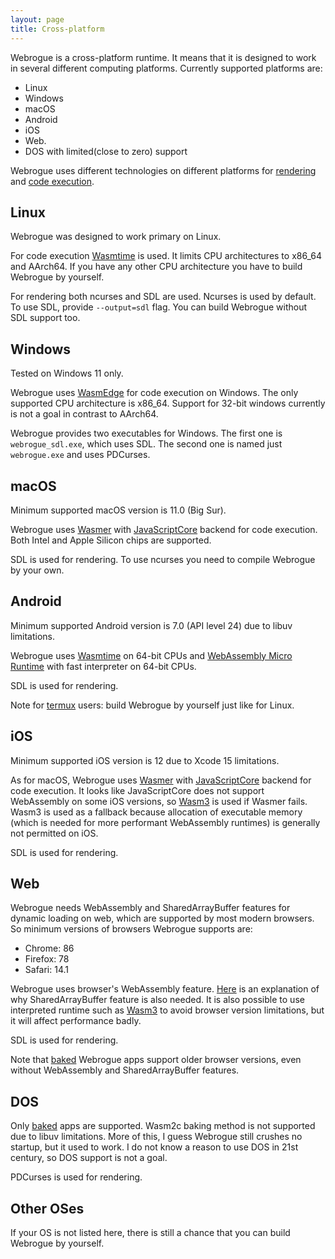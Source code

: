 ```yaml
---
layout: page
title: Cross-platform
---
```


Webrogue is a cross-platform runtime. It means that it is designed to work in several different computing platforms. Currently supported platforms are:
 - Linux
 - Windows
 - macOS
 - Android
 - iOS
 - Web.
 - DOS with limited(close to zero) support

Webrogue uses different technologies on different platforms for [rendering](../in_depth/rendering.html) and [code execution](../in_depth/runtimes.html).

## Linux
Webrogue was designed to work primary on Linux.

For code execution [Wasmtime](https://wasmtime.dev/) is used. It limits CPU architectures to x86_64 and AArch64. If you have any other CPU architecture you have to build Webrogue by yourself.

For rendering both ncurses and SDL are used. Ncurses is used by default. To use SDL, provide `--output=sdl` flag.
You can build Webrogue without SDL support too.

## Windows
Tested on Windows 11 only.

Webrogue uses [WasmEdge](https://wasmedge.org/) for code execution on Windows. The only supported CPU architecture is x86_64. Support for 32-bit windows currently is not a goal in contrast to AArch64.

Webrogue provides two executables for Windows. The first one is `webrogue_sdl.exe`, which uses SDL. The second one is named just `webrogue.exe` and uses PDCurses.

## macOS
Minimum supported macOS version is 11.0 (Big Sur).

Webrogue uses [Wasmer](https://wasmer.io/) with [JavaScriptCore](https://docs.webkit.org/Deep%20Dive/JSC/JavaScriptCore.html) backend for code execution. Both Intel and Apple Silicon chips are supported.

SDL is used for rendering. To use ncurses you need to compile Webrogue by your own.

## Android
Minimum supported Android version is 7.0 (API level 24) due to libuv limitations.

Webrogue uses [Wasmtime](https://wasmtime.dev/) on 64-bit CPUs and [WebAssembly Micro Runtime](https://bytecodealliance.github.io/wamr.dev/) with fast interpreter on 64-bit CPUs.

SDL is used for rendering.

Note for [termux](https://termux.dev/en/) users: build Webrogue by yourself just like for Linux.

## iOS
Minimum supported iOS version is 12 due to Xcode 15 limitations.

As for macOS, Webrogue uses [Wasmer](https://wasmer.io/) with [JavaScriptCore](https://docs.webkit.org/Deep%20Dive/JSC/JavaScriptCore.html) backend for code execution. It looks like JavaScriptCore does not support WebAssembly on some iOS versions, so [Wasm3](https://github.com/wasm3/wasm3) is used if Wasmer fails. Wasm3 is used as a fallback because allocation of executable memory (which is needed for more performant WebAssembly runtimes) is generally not permitted on iOS.

SDL is used for rendering.

## Web
Webrogue needs WebAssembly and SharedArrayBuffer features for dynamic loading on web, which are supported by most modern browsers. So minimum versions of browsers Webrogue supports are:
 - Chrome: 86
 - Firefox: 78
 - Safari: 14.1

Webrogue uses browser's WebAssembly feature. [Here](../in_depth/web_runtime.html) is an explanation of why SharedArrayBuffer feature is also needed.
It is also possible to use interpreted runtime such as [Wasm3](https://github.com/wasm3/wasm3) to avoid browser version limitations, but it will affect performance badly.

SDL is used for rendering.

Note that [baked](./bakeable.html) Webrogue apps support older browser versions, even without WebAssembly and SharedArrayBuffer features.

## DOS
Only [baked](./bakeable.html) apps are supported. Wasm2c baking method is not supported due to libuv limitations. More of this, I guess Webrogue still crushes no startup, but it used to work. I do not know a reason to use DOS in 21st century, so DOS support is not a goal.

PDCurses is used for rendering.

## Other OSes
If your OS is not listed here, there is still a chance that you can build Webrogue by yourself.
